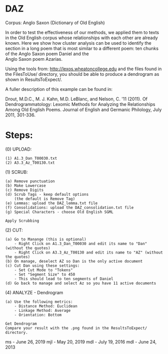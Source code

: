 # DAZ

Corpus:  Anglo Saxon (Dictionary of Old English)

In order to test the effectiveness of our methods, we applied them to
texts in the Old English corpus whose relationships with each other are
already known. Here we show how cluster analysis can be used to identify the
section in a long poem that is most similar to a different poem:
ten chunks of the Anglo Saxon poem Daniel and the  
Anglo Saxon poem Azarias.  

Using the tools from:   http://lexos.wheatoncollege.edu
and the files found in the FilesToUse/ directory, you should
be able to produce a dendrogram as shown in ResultsToExpect/.

A fuller description of this example can be found in:

Drout, M.D.C., M. J. Kahn, M.D. LeBlanc, and Nelson, C. '11 (2011). 
Of Dendrogrammatology: Lexomic Methods for Analyzing the Relationships 
Among Old English Poems. Journal of English and Germanic Philology, 
July 2011, 301-336.

Steps:
=====================================================================
(0) UPLOAD:

    (1) A1.3_Dan_T00030.txt
    (2) A3.3_Az_T00130.txt

(1) SCRUB:

	(a) Remove punctuation
	(b) Make Lowercase
	(c) Remove Digits
	(d) Scrub Tags - keep default options
	    (the default is Remove Tag)
	(e) Lemmas: upload the DAZ_lemma.txt file
	(f) Consolidations: upload the DAZ_consolidation.txt file
	(g) Special Characters - choose Old English SGML

    Apply Scrubbing
(2) CUT:

    (a) Go to Manange (this is optional)
        - Right Click on A1.3_Dan_T00030 and edit its name to "Dan" (without the quotes)
        - Right Click on A3.3_Az_T00130 and edit its name to "AZ" (without the quotes)
    (b) On manage, deselect AZ so Dan is the only active document
    (c) Cut Dan using these settings:
        - Set Cut Mode to "Tokens"
        - Set "Segment Size" to 450
        - This should lead to ten segments of Daniel
    (d) Go back to manage and select Az so you have 11 active documents
    
(4) ANALYZE - Dendrogram

	(a) Use the following metrics:
	    - Distance Method: Euclidean
	    - Linkage Method: Average
	    - Orientation: Bottom
	
	Get Dendrogram
	Compare your result with the .png found in the ResultsToExpect/ directory.

ms - June 26, 2019
mjl - May 20, 2019
mdl - July 19, 2016
mdl - June 24, 2013


